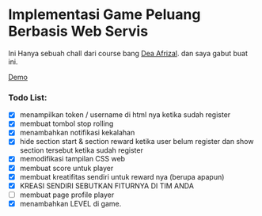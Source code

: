 # Implementasi Game Peluang Berbasis Web Servis

Ini Hanya sebuah chall dari course bang [Dea Afrizal](https://www.instagram.com/dea.afrizal/).
dan saya gabut buat ini.

[Demo](https://rizsyad.github.io/gamepeluang/)

### Todo List:

- [x] menampilkan token / username di html nya ketika sudah register
- [x] membuat tombol stop rolling
- [x] menambahkan notifikasi kekalahan
- [x] hide section start & section reward ketika user belum register dan show section tersebut ketika sudah register
- [x] memodifikasi tampilan CSS web
- [x] membuat score untuk player
- [x] membuat kreatifitas sendiri untuk reward nya (berupa apapun)
- [x] KREASI SENDIRI SEBUTKAN FITURNYA DI TIM ANDA
- [ ] membuat page profile player
- [x] menambahkan LEVEL di game.
